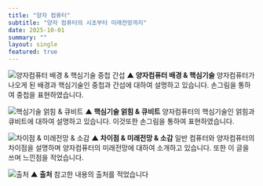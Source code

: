 ```yaml
---
title: "양자 컴퓨터"
subtitle: "양자 컴퓨터의 시초부터 미래전망까지"
date: 2025-10-01
summary: ""
layout: single
featured: true
---
```


![양자컴퓨터 배경 & 핵심기술 중첩 간섭](hsprojects/quantum1.png)
**▲ 양자컴퓨터 배경 & 핵심기술**
양자컴퓨터가 나오게 된 배경과 핵심기술인 중첩과 간섭에 대하여 설명하고 있습니다. 손그림을 통하여 중첩을 표현하였습니다.

![핵심기술 얽힘 & 큐비트 ](hsprojects/quantum2.png)
**▲ 핵심기술 얽힘 & 큐비트**
양자컴퓨터의 핵심기술인 얽힘과 큐비트에 대하여 설명하고 있습니다. 이것또한 손그림을 통하여 표현하였습니다.

![차이점 & 미래전망 & 소감](hsprojects/quantum3.png)
**▲ 차이점 & 미래전망 & 소감**
일반 컴퓨터와 양자컴퓨터의 차이점을 설명하며 양자컴퓨터의 미래전망에 대하여 소개하고 있습니다. 또한 이 글을 쓰며 느낀점을 적었습니다.

![출처](hsprojects/quantum4.png)
**▲ 출처**
참고한 내용의 출처를 적었습니다